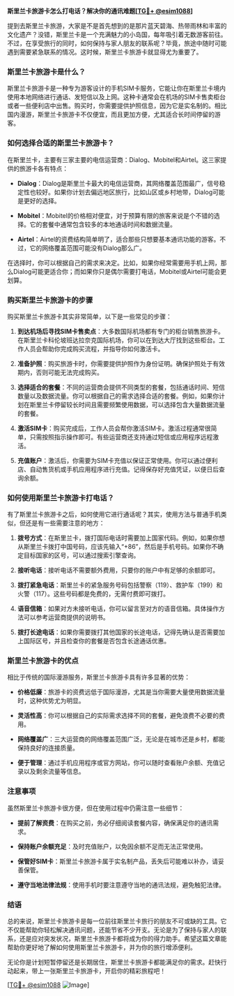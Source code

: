 **斯里兰卡旅游卡怎么打电话？解决你的通讯难题[[TG💪+ @esim1088](https://t.me/s/esim1088)]**

提到去斯里兰卡旅游，大家是不是首先想到的是那片蓝天碧海、热带雨林和丰富的文化遗产？没错，斯里兰卡是一个充满魅力的小岛国，每年吸引着无数游客前往。不过，在享受旅行的同时，如何保持与家人朋友的联系呢？毕竟，旅途中随时可能遇到需要紧急联系的情况。这时候，斯里兰卡旅游卡就显得尤为重要了。

### 斯里兰卡旅游卡是什么？

斯里兰卡旅游卡是一种专为游客设计的手机SIM卡服务，它能让你在斯里兰卡境内使用本地网络进行通话、发短信以及上网。这种卡通常会在机场的SIM卡售卖柜台或者一些便利店中出售。购买时，你需要提供护照信息，因为它是实名制的。相比国内漫游，斯里兰卡旅游卡不仅便宜，而且更加方便，尤其适合长时间停留的游客。

### 如何选择合适的斯里兰卡旅游卡？

在斯里兰卡，主要有三家主要的电信运营商：Dialog、Mobitel和Airtel。这三家提供的旅游卡各有特点：

- **Dialog**：Dialog是斯里兰卡最大的电信运营商，其网络覆盖范围最广，信号稳定性也较好。如果你计划去偏远地区旅行，比如山区或乡村地带，Dialog可能是更好的选择。
  
- **Mobitel**：Mobitel的价格相对便宜，对于预算有限的旅客来说是个不错的选择。它的套餐中通常包含较多的本地通话时间和数据流量。
  
- **Airtel**：Airtel的资费结构简单明了，适合那些只想要基本通讯功能的游客。不过，它的网络覆盖范围可能没有Dialog那么广。

在选择时，你可以根据自己的需求来决定。比如，如果你经常需要用手机上网，那么Dialog可能更适合你；而如果你只是偶尔需要打电话，Mobitel或Airtel可能会更划算。

### 购买斯里兰卡旅游卡的步骤

购买斯里兰卡旅游卡其实非常简单，以下是一些常见的步骤：

1. **到达机场后寻找SIM卡售卖点**：大多数国际机场都有专门的柜台销售旅游卡。在斯里兰卡科伦坡班达拉奈克国际机场，你可以在到达大厅找到这些柜台。工作人员会帮助你完成购买流程，并指导你如何激活卡。

2. **准备护照**：购买旅游卡时，你需要提供护照作为身份证明。确保护照处于有效期内，否则可能无法完成购买。

3. **选择适合的套餐**：不同的运营商会提供不同类型的套餐，包括通话时间、短信数量以及数据流量。你可以根据自己的需求选择合适的套餐。例如，如果你计划在斯里兰卡停留较长时间且需要频繁使用数据，可以选择包含大量数据流量的套餐。

4. **激活SIM卡**：购买完成后，工作人员会帮你激活SIM卡。激活过程通常很简单，只需按照指示操作即可。有些运营商还支持通过短信或应用程序远程激活。

5. **充值账户**：激活后，你需要为SIM卡充值以保证正常使用。你可以通过便利店、自动售货机或手机应用程序进行充值。记得保存好充值凭证，以便日后查询余额。

### 如何使用斯里兰卡旅游卡打电话？

有了斯里兰卡旅游卡之后，如何使用它进行通话呢？其实，使用方法与普通手机类似，但还是有一些需要注意的地方：

1. **拨号方式**：在斯里兰卡，拨打国际电话时需要加上国家代码。例如，如果你想从斯里兰卡拨打中国号码，应该先输入“+86”，然后是手机号码。如果你不确定目标国家的区号，可以通过搜索引擎查询。

2. **接听电话**：接听电话不需要额外费用，只要你的账户中有足够的余额即可。

3. **拨打紧急电话**：斯里兰卡的紧急服务号码包括警察（119）、救护车（199）和火警（117）。这些号码都是免费的，无需付费即可拨打。

4. **语音信箱**：如果对方未接听电话，你可以留言至对方的语音信箱。具体操作方法可以参考运营商提供的说明书。

5. **拨打长途电话**：如果你需要拨打其他国家的长途电话，记得先确认是否需要加上国际区号，并且检查你的套餐是否包含长途通话优惠。

### 斯里兰卡旅游卡的优点

相比于传统的国际漫游服务，斯里兰卡旅游卡具有许多显著的优势：

- **价格低廉**：旅游卡的资费远低于国际漫游，尤其是当你需要大量使用数据流量时，这种优势尤为明显。
  
- **灵活性高**：你可以根据自己的实际需求选择不同的套餐，避免浪费不必要的费用。
  
- **网络覆盖广**：三大运营商的网络覆盖范围广泛，无论是在城市还是乡村，都能保持良好的连接质量。
  
- **便于管理**：通过手机应用程序或官方网站，你可以随时查看账户余额、充值记录以及剩余流量等信息。

### 注意事项

虽然斯里兰卡旅游卡很方便，但在使用过程中仍需注意一些细节：

- **提前了解资费**：在购买之前，务必仔细阅读套餐内容，确保满足你的通讯需求。
  
- **保持账户余额充足**：及时充值账户，以免因余额不足而无法正常使用。
  
- **保管好SIM卡**：斯里兰卡旅游卡属于实名制产品，丢失后可能难以补办，请妥善保管。
  
- **遵守当地法律法规**：使用手机时要注意遵守当地的通讯法规，避免触犯法律。

### 结语

总的来说，斯里兰卡旅游卡是每一位前往斯里兰卡旅行的朋友不可或缺的工具。它不仅能帮助你轻松解决通讯问题，还能节省不少开支。无论是为了保持与家人的联系，还是应对突发状况，斯里兰卡旅游卡都将成为你的得力助手。希望这篇文章能帮助你更好地了解如何使用斯里兰卡旅游卡，并为你的旅行增添便利。

无论你是计划短暂停留还是长期居住，斯里兰卡旅游卡都能满足你的需求。赶快行动起来，带上一张斯里兰卡旅游卡，开启你的精彩旅程吧！

[[TG💪+ @esim1088](https://t.me/s/esim1088) ![Image](https://i.postimg.cc/4NQfJmqS/Snipaste-2025-05-13-00-14-12.png)]